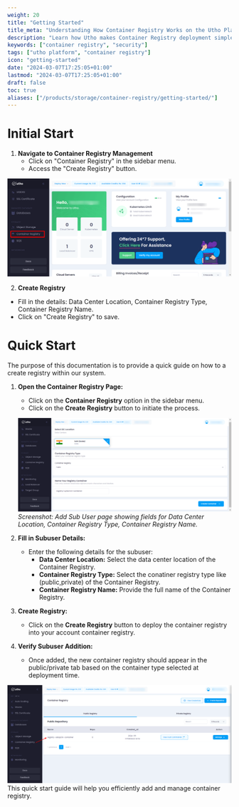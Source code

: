 ```yaml
---
weight: 20
title: "Getting Started"
title_meta: "Understanding How Container Registry Works on the Utho Platform"
description: "Learn how Utho makes Container Registry deployment simple and easy so you easily anticipate your cloud infrastructure costs"
keywords: ["container registry", "security"]
tags: ["utho platform", "container registry"]
icon: "getting-started"
date: "2024-03-07T17:25:05+01:00"
lastmod: "2024-03-07T17:25:05+01:00"
draft: false
toc: true
aliases: ["/products/storage/container-registry/getting-started/"]
---
```


# Initial Start

1. **Navigate to Container Registry Management**
   - Click on "Container Registry" in the sidebar menu.
   - Access the "Create Registry" button.

![Utho-cr](image/Utho-cr.png) 

2. **Create Registry**

- Fill in the details: Data Center Location, Container Registry Type, Container Registry Name.
- Click on "Create Registry" to save.

# Quick Start

The purpose of this documentation is to provide a quick guide on how to a create registry within our system.

1. **Open the Container Registry Page:**

   - Click on the **Container Registry** option in the sidebar menu.
   - Click on the **Create Registry** button to initiate the process.

   ![Utho-deploycontainer-registry](image/Utho-deploycontainer-registry.png)
   _Screenshot: Add Sub User page showing fields for Data Center Location, Container Registry Type, Container Registry Name._

2. **Fill in Subuser Details:**

   - Enter the following details for the subuser:
     - **Data Center Location:** Select the data center location of the Container Registry.
     - **Container Registry Type:** Select the conatiner registry type like (public,private) of the Container Registry.
     - **Container Registry Name:** Provide the full name of the Container Registry.

3. **Create Registry:**

   - Click on the **Create Registry** button to deploy the container registry into your account container registry.

4. **Verify Subuser Addition:**
   - Once added, the new container registry should appear in the public/private tab based on the container type selected at deployment time.

![Utho-container-registry-list](image/Utho-container-registry-list.png)
This quick start guide will help you efficiently add and manage container registry.

<!-- # System Requirements:

- **Operating System:** Windows, macOS, Linux, or mobile OS (iOS, Android)
- **Web Browser:** Latest versions of Google Chrome, Mozilla Firefox, or Microsoft Edge
- **Network:** Active internet connection -->
